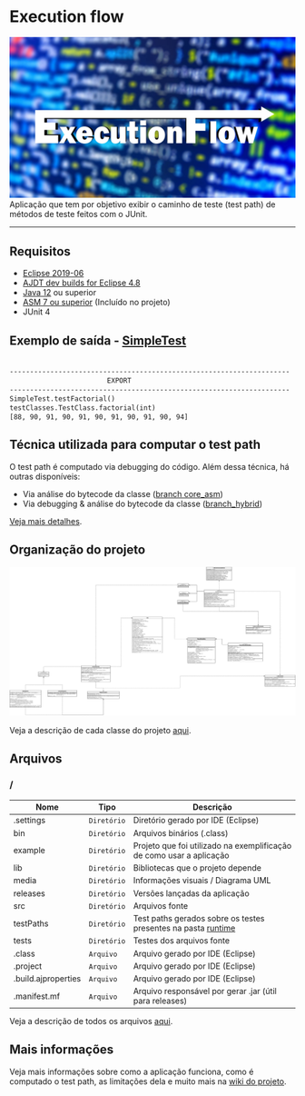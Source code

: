 # Execution flow
![](https://github.com/williamniemiec/ExecutionFlow/blob/master/media/logo/logo.jpg?raw=true)
Aplicação que tem por objetivo exibir o caminho de teste (test path) de métodos de teste feitos com o JUnit.

<hr />


## Requisitos
- [Eclipse 2019-06](https://www.eclipse.org/downloads/packages/release/2019-06)
- [AJDT dev builds for Eclipse 4.8](http://download.eclipse.org/tools/ajdt/48/dev/update)
- [Java 12](https://www.oracle.com/java/technologies/javase/jdk12-archive-downloads.html) ou superior
- [ASM 7 ou superior](https://github.com/williamniemiec/ExecutionFlow/tree/master/lib) (Incluído no projeto)
- JUnit 4

## Exemplo de saída - [SimpleTest](https://github.com/williamniemiec/ExecutionFlow/blob/master/examples/SimpleTest.java)
<pre><code>
---------------------------------------------------------------------
                        EXPORT                               
---------------------------------------------------------------------
SimpleTest.testFactorial()
testClasses.TestClass.factorial(int)
[88, 90, 91, 90, 91, 90, 91, 90, 91, 90, 94]
</code></pre>


## Técnica utilizada para computar o test path
O test path é computado via debugging do código. Além dessa técnica, há outras disponíveis:
- Via análise do bytecode da classe ([branch core_asm](https://github.com/williamniemiec/ExecutionFlow/tree/core_asm))
- Via debugging & análise do bytecode da classe ([branch_hybrid](https://github.com/williamniemiec/ExecutionFlow/tree/core_hybrid))

[Veja mais detalhes](https://github.com/williamniemiec/ExecutionFlow/wiki/Como-%C3%A9-computado-o-test-path).


## Organização do projeto
![UML diagram](https://github.com/williamniemiec/ExecutionFlow/blob/master/media/uml/UML.png?raw=true)

Veja a descrição de cada classe do projeto [aqui](https://github.com/williamniemiec/ExecutionFlow/wiki/Classes,-Interfaces-e-Aspectos).

##  Arquivos
### /
|        Nome        |Tipo|Descrição|
|----------------|-------------------------------|-----------------------------|
|.settings|`Diretório`|Diretório gerado por IDE (Eclipse)|
| bin |`Diretório`      |Arquivos binários (.class)|
|example   |`Diretório`|	Projeto que foi utilizado na exemplificação de como usar a aplicação   |
|lib   |`Diretório`|Bibliotecas que o projeto depende   |
|media |`Diretório`|Informações visuais / Diagrama UML|
|releases |`Diretório`|Versões lançadas da aplicação|
|src     |`Diretório`| Arquivos fonte|
|testPaths|`Diretório`|Test paths gerados sobre os testes presentes na pasta [runtime](https://github.com/williamniemiec/ExecutionFlow/blob/master/tests/executionFlow/runtime)|
|tests|`Diretório`|Testes dos arquivos fonte|
|.class|`Arquivo`|Arquivo gerado por IDE (Eclipse)|
|.project|`Arquivo`|Arquivo gerado por IDE (Eclipse)|
|.build.ajproperties|`Arquivo`|Arquivo gerado por IDE (Eclipse)|
|.manifest.mf|`Arquivo`|Arquivo responsável por gerar .jar (útil para releases)|

Veja a descrição de todos os arquivos [aqui](https://github.com/williamniemiec/ExecutionFlow/wiki/Arquivos).

## Mais informações
Veja mais informações sobre como a aplicação funciona, como é computado o test path, as limitações dela e muito mais na [wiki do projeto](https://github.com/williamniemiec/ExecutionFlow/wiki).